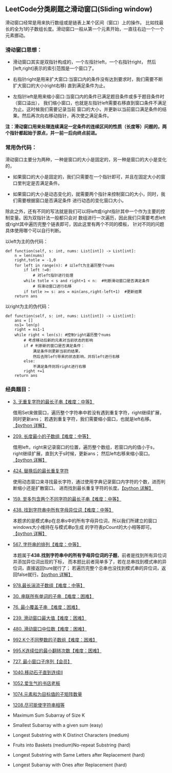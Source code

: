 ## LeetCode分类刷题之滑动窗口(Sliding window)

滑动窗口经常是用来执行数组或是链表上某个区间（窗口）上的操作。
比如找最长的全为1的子数组长度。滑动窗口一般从第一个元素开始，一直往右边一个一个元素挪动。

### 滑动窗口思想：

- 滑动窗口其实是双指针构成的，一个左指针left，一个右指针right，
	然后[left,right]表示的索引范围是一个窗口了。
	
- 右指针right是用来扩大窗口:当窗口内的条件没有达到要求时，我们需要不断扩大窗口的大小(right右移)
	直到满足条件为止。
	
- 左指针left是用来缩小窗口:当窗口内的条件已满足题目条件或多于题目条件时（窗口溢出），
	我们缩小窗口，也就是左指针left需要右移直到窗口条件不满足为止。这时候我们需要记录当前
	窗口的大小，并更新以当前窗口满足条件的结果。然后再次向右移动指针，再次使之满足条件。
 
**注：滑动窗口用来处理连续满足一定条件的连续区间的性质（长度等）问题的，两个指针都起始于原点，并一前一后向终点前进。**

### 常用伪代码：

滑动窗口主要分为两种，一种是窗口的大小是固定的，另一种是窗口的大小是变化的，

- 如果窗口的大小是固定的，我们只需要在一个指针即可，并且在固定大小的窗口里判定是否满足条件。

- 如果窗口的大小是动态变化的，就需要两个指针来控制窗口的大小，同时，我们需要根据窗口是否满足条件
	进行动态的变化窗口大小。

除此之外，还有不同的写法就是我们可以将left或right指针其中一个作为主要的控制变量。因为双指针法一般都只会对
数组进行一次遍历，因此我们只需要考虑left或right其中遍历完整个链表即可，因此这里有两个不同的模板，
针对不同的问题具体使用哪个可以自行判断。

以left为主的伪代码：

```
def function(self, s: int, nums: List[int]) -> List[int]:
	n = len(nums)
	right,totle = -1,0
	for left in range(n): # 以left为主遍历整个nums
		if left !=0:
			# 对left指针进行处理
		while totle < s and right+1 < n:  #判断滑动窗口是否满足条件
			# 将滑动窗口进行右移
		if totle >= s: ans = min(ans,right-left+1)  #更新结果
	return ans
```

以right为主的伪代码：

```
def function(self, s: int, nums: List[int]) -> List[int]:
	ans = []
	ns1= len(p)
	right = ns1-1
	while right < len(s): #控制right遍历整个nums
	    # 考虑移动后新的元素对当前状态的影响
	    if # 判断新的窗口是否满足条件：
			满足条件则更新当前的结果，
			然后去除left带来的状态影响，并将left进行右移
	    else:
	        不满足条件则将right进行右移
	    right +=1
	return ans
```


### 经典题目：

- [3. 无重复字符的最长子串【难度：中等】](https://leetcode-cn.com/problems/longest-substring-without-repeating-characters/)

	借用Set来做窗口，遍历整个字符串中若没有遇到重复字符，right继续扩展，同时更新ans；
	若遇到重复字符，我们需要缩小窗口，也就是left右移。[【python 详解】](./daily/3_2020-11-14_无重复字符的最长子串.md)

- [209. 长度最小的子数组【难度：中等】](https://leetcode-cn.com/problems/minimum-size-subarray-sum/)

	借用left，right来记录窗口的位置，遍历整个数组，若窗口内的值小于s，right继续扩展，直到大于s时候，更新ans；
	然后left右移来缩小窗口。[【python 详解】](./daily/209_2020-11-14_长度最小的子数组.md)

- [424. 替换后的最长重复字符](https://leetcode-cn.com/problems/longest-repeating-character-replacement/)

	使用动态窗口来寻找最长字符，通过使用字典记录窗口内字符的个数，进而判断缩小还是扩散窗口。
	进而找到最长重复字符的长度。[【python 详解】](./daily/424_2020-11-14_替换后的最长重复字符.md)
	
- [159. 至多包含两个不同字符的最长子串【难度：中等】](https://leetcode-cn.com/problems/longest-substring-with-at-most-two-distinct-characters/)
- [438. 找到字符串中所有字母异位词【难度：中等】](https://leetcode-cn.com/problems/find-all-anagrams-in-a-string/)

	本题求的是模式串p在总串s中的所有字母异位词，所以我们所建立的窗口windows大小维持在与模式串p生成
	的字符表pCount的大小相等即可。[【python 详解】](./daily/438_2020-11-14_找到字符串中所有字母异位词.md)

- [567. 字符串的排列【难度：中等】](https://leetcode-cn.com/problems/permutation-in-string/)

	本题属于**438.找到字符串中的所有字母异位词的子题**，前者是找到所有异位词并添加异位词出现的下标，
	而本题比前者简单多了，若在总串找到模式串的异位词，直接返回ture就行了；
	若遍历完整个总串也没找到模式串的异位词，返回false就行。[【python 详解】](./daily/567_2020-11-14_字符串的排列.md)
	
- [978.最长湍流子数组【难度：中等】](https://leetcode-cn.com/problems/longest-turbulent-subarray/)

- [30. 串联所有单词的子串 【难度：困难】](https://leetcode-cn.com/problems/substring-with-concatenation-of-all-words/)
- [76. 最小覆盖子串 【难度：困难】](https://leetcode-cn.com/problems/minimum-window-substring/)
- [239. 滑动窗口最大值【难度：困难】](https://leetcode-cn.com/problems/sliding-window-maximum/)
- [480. 滑动窗口中位数【难度：困难】](https://leetcode-cn.com/problems/sliding-window-median/)
- [992.K个不同整数的子数组【难度：困难】](https://leetcode-cn.com/problems/subarrays-with-k-different-integers/)
- [995.K连续位的最小翻转次数【难度：困难】](https://leetcode-cn.com/problems/minimum-number-of-k-consecutive-bit-flips/)

- [727. 最小窗口子序列【会员】](https://leetcode-cn.com/problems/minimum-window-subsequence/)
- [1040.移动石子直到连续Ⅱ](https://leetcode-cn.com/problems/subarrays-with-k-different-integers/)
- [1052.爱生气的书店老板](https://leetcode-cn.com/problems/grumpy-bookstore-owner/)
- [1074.元素和为目标值的子矩阵数量](https://leetcode-cn.com/problems/number-of-submatrices-that-sum-to-target/)
- [1208.尽可能使字符串相等](https://leetcode-cn.com/problems/get-equal-substrings-within-budget/)
- Maximum Sum Subarray of Size K
- Smallest Subarray with a given sum (easy)
- Longest Substring with K Distinct Characters (medium)
- Fruits into Baskets (medium)No-repeat Substring (hard)
- Longest Substring with Same Letters after Replacement (hard)
- Longest Subarray with Ones after Replacement (hard)
